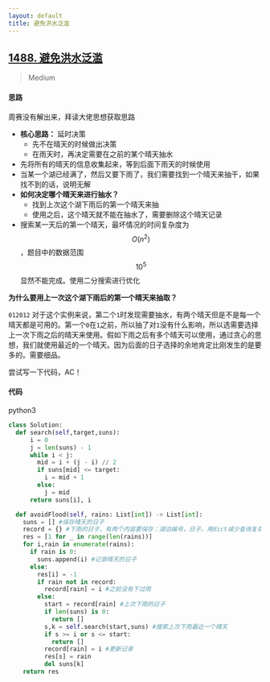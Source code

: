 ```yaml
---
layout: default
title: 避免洪水泛滥
---
```


## [1488\. 避免洪水泛滥](https://leetcode-cn.com/problems/avoid-flood-in-the-city/)

> Medium

#### 思路

周赛没有解出来，拜读大佬思想获取思路

* **核心思路：** 延时决策
    * 先不在晴天的时候做出决策
    * 在雨天时，再决定需要在之前的某个晴天抽水
* 先将所有的晴天的信息收集起来，等到后面下雨天的时候使用
* 当某一个湖已经满了，然后又要下雨了，我们需要找到一个晴天来抽干，如果找不到的话，说明无解
* **如何决定哪个晴天来进行抽水？** 
    * 找到上次这个湖下雨后的第一个晴天来抽
    * 使用之后，这个晴天就不能在抽水了，需要删除这个晴天记录
* 搜索某一天后的第一个晴天，最坏情况的时间复杂度为$$O(n^2)$$，题目中的数据范围$$10^5$$显然不能完成。使用二分搜索进行优化

**为什么要用上一次这个湖下雨后的第一个晴天来抽取？**

`012012` 对于这个实例来说，第二个`1`时发现需要抽水，有两个晴天但是不是每一个晴天都是可用的。第一个`0`在`1`之前，所以抽了对`1`没有什么影响，所以选需要选择上一次下雨之后的晴天来使用。假如下雨之后有多个晴天可以使用，通过贪心的思想，我们就使用最近的一个晴天。因为后面的日子选择的余地肯定比刚发生的是要多的。需要细品。

尝试写一下代码，AC！

#### 代码
python3
```python
class Solution:
  def search(self,target,suns):
      i = 0
      j = len(suns) - 1
      while i < j:
        mid = i + (j - i) // 2
        if suns[mid] <= target:
          i = mid + 1
        else:
          j = mid
      return suns[i], i

  def avoidFlood(self, rains: List[int]) -> List[int]:
    suns = [] #保存晴天的日子
    record = {} #下雨的日子，有两个内容要保存：湖泊编号，日子。用dict减少查询复杂度
    res = [1 for _ in range(len(rains))]
    for i,rain in enumerate(rains):
      if rain is 0:
        suns.append(i) #记录晴天的日子
      else:
        res[i] = -1
        if rain not in record:
          record[rain] = i #之前没有下过雨
        else:
          start = record[rain] #上次下雨的日子
          if len(suns) is 0:
            return []
          s,k = self.search(start,suns) #搜索上次下雨最近一个晴天
          if s >= i or s <= start:
            return []
          record[rain] = i #更新记录
          res[s] = rain
          del suns[k]
    return res
```